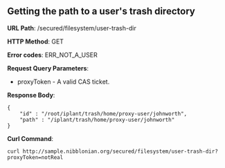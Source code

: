 Getting the path to a user's trash directory
--------------------------------------------
__URL Path__: /secured/filesystem/user-trash-dir

__HTTP Method__: GET

__Error codes__: ERR_NOT_A_USER

__Request Query Parameters__:
* proxyToken - A valid CAS ticket.

__Response Body__:

    {
        "id" : "/root/iplant/trash/home/proxy-user/johnworth",
        "path" : "/iplant/trash/home/proxy-user/johnworth"
    }

__Curl Command__:

    curl http://sample.nibblonian.org/secured/filesystem/user-trash-dir?proxyToken=notReal
